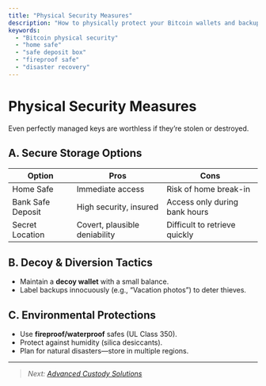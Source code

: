 ```yaml
---
title: "Physical Security Measures"
description: "How to physically protect your Bitcoin wallets and backups from theft, fire, and natural disaster."
keywords:
  - "Bitcoin physical security"
  - "home safe"
  - "safe deposit box"
  - "fireproof safe"
  - "disaster recovery"
---
```


# Physical Security Measures

Even perfectly managed keys are worthless if they’re stolen or destroyed.

## A. Secure Storage Options  

| Option                | Pros                        | Cons                      |
|-----------------------|-----------------------------|---------------------------|
| Home Safe             | Immediate access            | Risk of home break-in     |
| Bank Safe Deposit     | High security, insured      | Access only during bank hours |
| Secret Location       | Covert, plausible deniability | Difficult to retrieve quickly  |

## B. Decoy & Diversion Tactics  
- Maintain a **decoy wallet** with a small balance.  
- Label backups innocuously (e.g., “Vacation photos”) to deter thieves.

## C. Environmental Protections  
- Use **fireproof/waterproof** safes (UL Class 350).  
- Protect against humidity (silica desiccants).  
- Plan for natural disasters—store in multiple regions.

---

> _Next: [Advanced Custody Solutions](advanced-custody-solutions.md)_